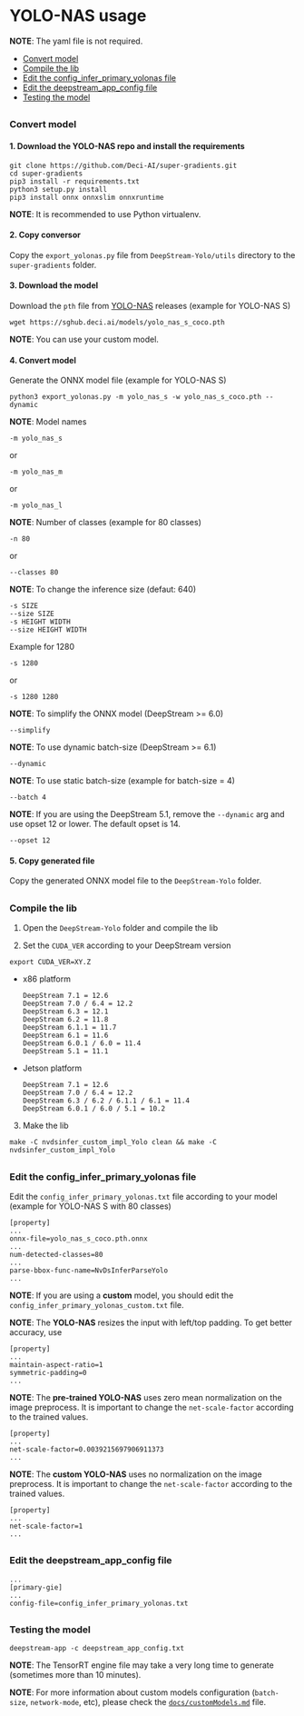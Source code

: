 # YOLO-NAS usage

**NOTE**: The yaml file is not required.

* [Convert model](#convert-model)
* [Compile the lib](#compile-the-lib)
* [Edit the config_infer_primary_yolonas file](#edit-the-config_infer_primary_yolonas-file)
* [Edit the deepstream_app_config file](#edit-the-deepstream_app_config-file)
* [Testing the model](#testing-the-model)

##

### Convert model

#### 1. Download the YOLO-NAS repo and install the requirements

```
git clone https://github.com/Deci-AI/super-gradients.git
cd super-gradients
pip3 install -r requirements.txt
python3 setup.py install
pip3 install onnx onnxslim onnxruntime
```

**NOTE**: It is recommended to use Python virtualenv.

#### 2. Copy conversor

Copy the `export_yolonas.py` file from `DeepStream-Yolo/utils` directory to the `super-gradients` folder.

#### 3. Download the model

Download the `pth` file from [YOLO-NAS](https://sghub.deci.ai/) releases (example for YOLO-NAS S)

```
wget https://sghub.deci.ai/models/yolo_nas_s_coco.pth
```

**NOTE**: You can use your custom model.

#### 4. Convert model

Generate the ONNX model file (example for YOLO-NAS S)

```
python3 export_yolonas.py -m yolo_nas_s -w yolo_nas_s_coco.pth --dynamic
```

**NOTE**: Model names

```
-m yolo_nas_s
```

or

```
-m yolo_nas_m
```

or

```
-m yolo_nas_l
```

**NOTE**: Number of classes (example for 80 classes)

```
-n 80
```

or

```
--classes 80
```

**NOTE**: To change the inference size (defaut: 640)

```
-s SIZE
--size SIZE
-s HEIGHT WIDTH
--size HEIGHT WIDTH
```

Example for 1280

```
-s 1280
```

or

```
-s 1280 1280
```

**NOTE**: To simplify the ONNX model (DeepStream >= 6.0)

```
--simplify
```

**NOTE**: To use dynamic batch-size (DeepStream >= 6.1)

```
--dynamic
```

**NOTE**: To use static batch-size (example for batch-size = 4)

```
--batch 4
```

**NOTE**: If you are using the DeepStream 5.1, remove the `--dynamic` arg and use opset 12 or lower. The default opset is 14.

```
--opset 12
```

#### 5. Copy generated file

Copy the generated ONNX model file to the `DeepStream-Yolo` folder.

##

### Compile the lib

1. Open the `DeepStream-Yolo` folder and compile the lib

2. Set the `CUDA_VER` according to your DeepStream version

```
export CUDA_VER=XY.Z
```

* x86 platform

  ```
  DeepStream 7.1 = 12.6
  DeepStream 7.0 / 6.4 = 12.2
  DeepStream 6.3 = 12.1
  DeepStream 6.2 = 11.8
  DeepStream 6.1.1 = 11.7
  DeepStream 6.1 = 11.6
  DeepStream 6.0.1 / 6.0 = 11.4
  DeepStream 5.1 = 11.1
  ```

* Jetson platform

  ```
  DeepStream 7.1 = 12.6
  DeepStream 7.0 / 6.4 = 12.2
  DeepStream 6.3 / 6.2 / 6.1.1 / 6.1 = 11.4
  DeepStream 6.0.1 / 6.0 / 5.1 = 10.2
  ```

3. Make the lib

```
make -C nvdsinfer_custom_impl_Yolo clean && make -C nvdsinfer_custom_impl_Yolo
```

##

### Edit the config_infer_primary_yolonas file

Edit the `config_infer_primary_yolonas.txt` file according to your model (example for YOLO-NAS S with 80 classes)

```
[property]
...
onnx-file=yolo_nas_s_coco.pth.onnx
...
num-detected-classes=80
...
parse-bbox-func-name=NvDsInferParseYolo
...
```

**NOTE**: If you are using a **custom** model, you should edit the `config_infer_primary_yolonas_custom.txt` file.

**NOTE**: The **YOLO-NAS** resizes the input with left/top padding. To get better accuracy, use

```
[property]
...
maintain-aspect-ratio=1
symmetric-padding=0
...
```

**NOTE**: The **pre-trained YOLO-NAS** uses zero mean normalization on the image preprocess. It is important to change the `net-scale-factor` according to the trained values.

```
[property]
...
net-scale-factor=0.0039215697906911373
...
```

**NOTE**: The **custom YOLO-NAS** uses no normalization on the image preprocess. It is important to change the `net-scale-factor` according to the trained values.

```
[property]
...
net-scale-factor=1
...
```

##

### Edit the deepstream_app_config file

```
...
[primary-gie]
...
config-file=config_infer_primary_yolonas.txt
```

##

### Testing the model

```
deepstream-app -c deepstream_app_config.txt
```

**NOTE**: The TensorRT engine file may take a very long time to generate (sometimes more than 10 minutes).

**NOTE**: For more information about custom models configuration (`batch-size`, `network-mode`, etc), please check the [`docs/customModels.md`](customModels.md) file.
